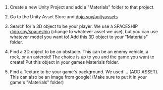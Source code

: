 1. Create a new Unity Project and add a "Materials" folder to that project.

2. Go to the Unity Asset Store and [dojo.soy/unityassets](https://www.assetstore.unity3d.com/en/#!/search/page=1/sortby=popularity/query=price:0)

3. Search for a 3D object to be your player. We use a SPACESHIP [dojo.soy/spaceship](https://www.assetstore.unity3d.com/en/#!/content/70188) (change to whatever asset we use), but you can use whatever model you want to! Add this 3D object to your "Materials" folder.

4. Find a 3D object to be an obstacle. This can be an enemy vehicle, a rock, or an asteroid! The choice is up to you and the game you want to create! Put 
this object in your games Materials folder.

5. Find a Texture to be your game's background. We used ... (ADD ASSET). This can also be an image from google! (Make sure to put it in your game's "Materials" folder)